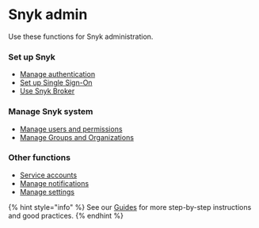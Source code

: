 # Snyk admin

Use these functions for Snyk administration.

### Set up Snyk

* [Manage authentication](manage-authentication/)
* [Set up Single Sign-On](set-up-single-sign-on-sso-for-authentication/)
* [Use Snyk Broker](snyk-broker/)

### Manage Snyk system

* [Manage users and permissions](manage-users-and-permissions/)
* [Manage Groups and Organizations](manage-groups-and-organizations/)

### Other functions

* [Service accounts](service-accounts.md)
* [Manage notifications](manage-notifications.md)
* [Manage settings](manage-settings/)

{% hint style="info" %}
See our [Guides](../guides/) for more step-by-step instructions and good practices.
{% endhint %}
